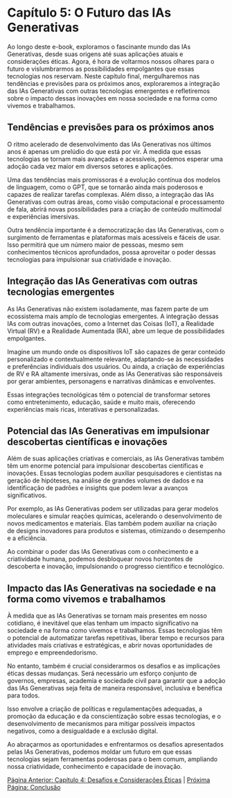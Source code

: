 # Capítulo 5: O Futuro das IAs Generativas

Ao longo deste e-book, exploramos o fascinante mundo das IAs Generativas, desde suas origens até suas aplicações atuais e considerações éticas. Agora, é hora de voltarmos nossos olhares para o futuro e vislumbrarmos as possibilidades empolgantes que essas tecnologias nos reservam. Neste capítulo final, mergulharemos nas tendências e previsões para os próximos anos, exploraremos a integração das IAs Generativas com outras tecnologias emergentes e refletiremos sobre o impacto dessas inovações em nossa sociedade e na forma como vivemos e trabalhamos.

## Tendências e previsões para os próximos anos

O ritmo acelerado de desenvolvimento das IAs Generativas nos últimos anos é apenas um prelúdio do que está por vir. À medida que essas tecnologias se tornam mais avançadas e acessíveis, podemos esperar uma adoção cada vez maior em diversos setores e aplicações.

Uma das tendências mais promissoras é a evolução contínua dos modelos de linguagem, como o GPT, que se tornarão ainda mais poderosos e capazes de realizar tarefas complexas. Além disso, a integração das IAs Generativas com outras áreas, como visão computacional e processamento de fala, abrirá novas possibilidades para a criação de conteúdo multimodal e experiências imersivas.

Outra tendência importante é a democratização das IAs Generativas, com o surgimento de ferramentas e plataformas mais acessíveis e fáceis de usar. Isso permitirá que um número maior de pessoas, mesmo sem conhecimentos técnicos aprofundados, possa aproveitar o poder dessas tecnologias para impulsionar sua criatividade e inovação.

## Integração das IAs Generativas com outras tecnologias emergentes

As IAs Generativas não existem isoladamente, mas fazem parte de um ecossistema mais amplo de tecnologias emergentes. A integração dessas IAs com outras inovações, como a Internet das Coisas (IoT), a Realidade Virtual (RV) e a Realidade Aumentada (RA), abre um leque de possibilidades empolgantes.

Imagine um mundo onde os dispositivos IoT são capazes de gerar conteúdo personalizado e contextualmente relevante, adaptando-se às necessidades e preferências individuais dos usuários. Ou ainda, a criação de experiências de RV e RA altamente imersivas, onde as IAs Generativas são responsáveis por gerar ambientes, personagens e narrativas dinâmicas e envolventes.

Essas integrações tecnológicas têm o potencial de transformar setores como entretenimento, educação, saúde e muito mais, oferecendo experiências mais ricas, interativas e personalizadas.

## Potencial das IAs Generativas em impulsionar descobertas científicas e inovações

Além de suas aplicações criativas e comerciais, as IAs Generativas também têm um enorme potencial para impulsionar descobertas científicas e inovações. Essas tecnologias podem auxiliar pesquisadores e cientistas na geração de hipóteses, na análise de grandes volumes de dados e na identificação de padrões e insights que podem levar a avanços significativos.

Por exemplo, as IAs Generativas podem ser utilizadas para gerar modelos moleculares e simular reações químicas, acelerando o desenvolvimento de novos medicamentos e materiais. Elas também podem auxiliar na criação de designs inovadores para produtos e sistemas, otimizando o desempenho e a eficiência.

Ao combinar o poder das IAs Generativas com o conhecimento e a criatividade humana, podemos desbloquear novos horizontes de descoberta e inovação, impulsionando o progresso científico e tecnológico.

## Impacto das IAs Generativas na sociedade e na forma como vivemos e trabalhamos

À medida que as IAs Generativas se tornam mais presentes em nosso cotidiano, é inevitável que elas tenham um impacto significativo na sociedade e na forma como vivemos e trabalhamos. Essas tecnologias têm o potencial de automatizar tarefas repetitivas, liberar tempo e recursos para atividades mais criativas e estratégicas, e abrir novas oportunidades de emprego e empreendedorismo.

No entanto, também é crucial considerarmos os desafios e as implicações éticas dessas mudanças. Será necessário um esforço conjunto de governos, empresas, academia e sociedade civil para garantir que a adoção das IAs Generativas seja feita de maneira responsável, inclusiva e benéfica para todos.

Isso envolve a criação de políticas e regulamentações adequadas, a promoção da educação e da conscientização sobre essas tecnologias, e o desenvolvimento de mecanismos para mitigar possíveis impactos negativos, como a desigualdade e a exclusão digital.

Ao abraçarmos as oportunidades e enfrentarmos os desafios apresentados pelas IAs Generativas, podemos moldar um futuro em que essas tecnologias sejam ferramentas poderosas para o bem comum, ampliando nossa criatividade, conhecimento e capacidade de inovação.



[Página Anterior: Capítulo 4: Desafios e Considerações Éticas](capitulo_4.md) | [Próxima Página: Conclusão](conclusao.md)

